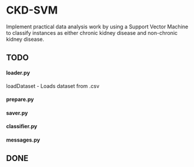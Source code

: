 # CKD-SVM

Implement practical data analysis work by using a Support Vector Machine to classify instances as either chronic kidney disease and non-chronic kidney disease.

## TODO
#### loader.py
loadDataset - Loads dataset from .csv
#### prepare.py
#### saver.py
#### classifier.py
#### messages.py

## DONE
